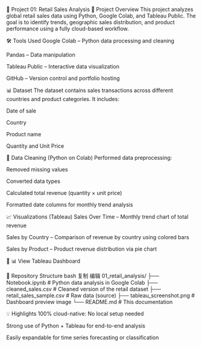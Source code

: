 📁 Project 01: Retail Sales Analysis
📝 Project Overview
This project analyzes global retail sales data using Python, Google Colab, and Tableau Public. The goal is to identify trends, geographic sales distribution, and product performance using a fully cloud-based workflow.

🛠️ Tools Used
Google Colab – Python data processing and cleaning

Pandas – Data manipulation

Tableau Public – Interactive data visualization

GitHub – Version control and portfolio hosting

📊 Dataset
The dataset contains sales transactions across different countries and product categories. It includes:

Date of sale

Country

Product name

Quantity and Unit Price

🧹 Data Cleaning (Python on Colab)
Performed data preprocessing:

Removed missing values

Converted data types

Calculated total revenue (quantity × unit price)

Formatted date columns for monthly trend analysis

📈 Visualizations (Tableau)
Sales Over Time – Monthly trend chart of total revenue

Sales by Country – Comparison of revenue by country using colored bars

Sales by Product – Product revenue distribution via pie chart

🔗 📊 View Tableau Dashboard

📁 Repository Structure
bash
复制
编辑
01_retail_analysis/
├── Notebook.ipynb                 # Python data analysis in Google Colab
├── cleaned_sales.csv              # Cleaned version of the retail dataset
├── retail_sales_sample.csv        # Raw data (source)
├── tableau_screenshot.png         # Dashboard preview image
└── README.md                      # This documentation

💡 Highlights
100% cloud-native: No local setup needed

Strong use of Python + Tableau for end-to-end analysis

Easily expandable for time series forecasting or classification
